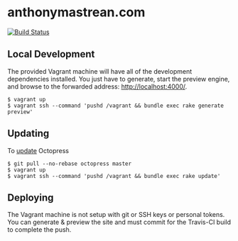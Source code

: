 # anthonymastrean.com
[![Build Status](https://img.shields.io/travis/AnthonyMastrean/anthonymastrean.github.com.svg?branch=source&style=flat-square)](https://travis-ci.org/AnthonyMastrean/anthonymastrean.github.com)

## Local Development

The provided Vagrant machine will have all of the development dependencies installed. You just have to generate, start the preview engine, and browse to the forwarded address: [http://localhost:4000/](http://localhost:4000/).

```
$ vagrant up
$ vagrant ssh --command 'pushd /vagrant && bundle exec rake generate preview'
```

## Updating

To [update](http://octopress.org/docs/updating/) Octopress

```
$ git pull --no-rebase octopress master
$ vagrant up
$ vagrant ssh --command 'pushd /vagrant && bundle exec rake update'
```

## Deploying

The Vagrant machine is not setup with git or SSH keys or personal tokens. You can generate & preview the site and must commit for the Travis-CI build to complete the push.

